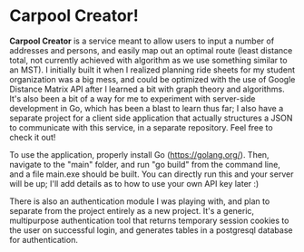 # Carpool Creator!

**Carpool Creator** is a service meant to allow users to input a number of addresses and persons, and easily map out an optimal route (least distance total, not currently achieved with algorithm as we use something similar to an MST). I initially built it when I realized planning ride sheets for my student organization was a big mess, and could be optimized with the use of Google Distance Matrix API after I learned a bit with graph theory and algorithms. It's also been a bit of a way for me to experiment with server-side development in Go, which has been a blast to learn thus far; I also have a separate project for a client side application that actually structures a JSON to communicate with this service, in a separate repository. Feel free to check it out!

To use the application, properly install Go (https://golang.org/). Then, navigate to the "main" folder, and run "go build" from the command line, and a file main.exe should be built. You can directly run this and your server will be up; I'll add details as to how to use your own API key later :)

There is also an authentication module I was playing with, and plan to separate from the project entirely as a new project. It's a generic, multipurpose authentication tool that returns temporary session cookies to the user on successful login, and generates tables in a postgresql database for authentication.
